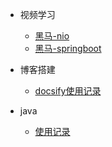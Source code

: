 
* 视频学习

  * [黑马-nio](/md/nio-hm/01.NIO三大组件.md)
  * [黑马-springboot](/md/springboot-hm/01.搭建SpringBoot项目.md)

* 博客搭建
  
  * [docsify使用记录](/md/learn-that/01.封面.md)

* java
  
  * [使用记录](/md/work/01.java8的stream.md)